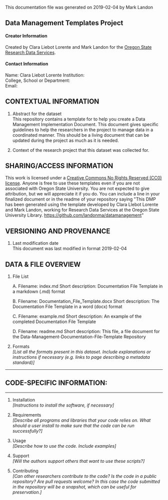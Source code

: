 
This documentation file was generated on  2019-02-04 by Mark Landon



## Data Management Templates Project

####

#### Creator Information  
Created by Clara Liebot Lorente and Mark Landon for the [Oregon State Research Data Services](https://guides.library.oregonstate.edu/research-data-services).

#### Contact Information  

Name:  Clara Liebot Lorente
Institution:  
College, School or Department:   
Email:   


## CONTEXTUAL INFORMATION

1) Abstract for the dataset  
This repository contains a template for to help you create a Data Management Implementation Document. This document gives specific guidelines to help the researchers in the project to manage data in a coordinated manner. This should be a living document that can be updated during the project as much as it is needed.  


2) Context of the research project that this dataset was collected for.  


## SHARING/ACCESS INFORMATION

This work is licensed under a [Creative Commons No Rights Reserved (CC0) license](https://creativecommons.org/publicdomain/zero/1.0/). Anyone is free to use these templates even if you are not associated with Oregon State University. You are not expected to give attribution, but we will appreciate it if you do. You can include a line in your finalized document or in the readme of your repository saying "This DMP has been generated using the template developed by Clara Llebot Lorente and Mark Landon, working for Research Data Services at the Oregon State University Library. https://github.com/landonma/datamanagement"


## VERSIONING AND PROVENANCE

1) Last modification date  
This document was last modified in format 2019-02-04


## DATA & FILE OVERVIEW
1) File List  

      A. Filename: index.md
        Short description: Documentation File Template in a markdown (.md) format

      B. Filename: Documentation_File_Template.docx
        Short description: The Documentation File Template in a word (docx) format

      C. Filename: example.md
        Short description: An example of the completed Documentation File Template

      D. Filename: readme.md
        Short description: This file, a file document for the Data-Management-Documentation-File-Template Repository


3) Formats  
*[List all the formats present in this dataset. Include explanations or instructions if necessary (e.g. links to page describing a metadata standard)]*


-----------------------------------------
## CODE-SPECIFIC INFORMATION:
-----------------------------------------

1) Installation  
*[Instructions to install the software, if necessary]*

2) Requirements  
*[Describe all programs and libraries that your code relies on. What should a user install to make sure that the code can be run successfully?]*

3) Usage  
*[Describe how to use the code. Include examples]*

4) Support  
*[Will the authors support others that want to use these scripts?]*

5) Contributing  
*[Can other researchers contribute to the code? Is the code in a public repository? Are pull requests welcome? In this case the code submitted in the repository will be a snapshot, which can be useful for preservation.]*
